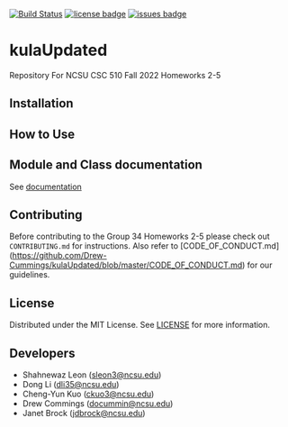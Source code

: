 [![Build Status](https://github.com/Drew-Cummings/kulaUpdated/workflows/build/badge.svg)](https://github.com/Drew-Cummings/kulaUpdated/actions)
[![license badge](https://img.shields.io/github/license/Drew-Cummings/kulaUpdated)](https://github.com/Drew-Cummings/kulaUpdated/blob/master/LICENSE)
[![issues badge](https://img.shields.io/github/issues/Drew-Cummings/kulaUpdated)](https://github.com/Drew-Cummings/kulaUpdated/issues)

# kulaUpdated
Repository For NCSU CSC 510 Fall 2022 Homeworks 2-5

## Installation


## How to Use

## Module and Class documentation
See [documentation](https://drew-cummings.github.io/kulaUpdated/Types.html)

## Contributing
Before contributing to the Group 34 Homeworks 2-5 please check out `CONTRIBUTING.md` for instructions. Also refer to [CODE_OF_CONDUCT.md]
(https://github.com/Drew-Cummings/kulaUpdated/blob/master/CODE_OF_CONDUCT.md) for our guidelines.

## License
Distributed under the MIT License. See [LICENSE](https://github.com/Drew-Cummings/kulaUpdated/blob/master/LICENSE) for more information.

## Developers

* Shahnewaz Leon (sleon3@ncsu.edu)
* Dong Li (dli35@ncsu.edu)
* Cheng-Yun Kuo (ckuo3@ncsu.edu)
* Drew Commings (docummin@ncsu.edu)
* Janet Brock (jdbrock@ncsu.edu)

